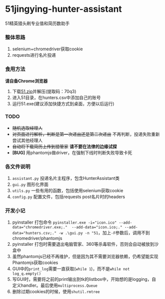 # 51jingying-hunter-assistant
51精英猎头刷专业值和简历数助手


### 整体思路  

1. selenium+chromedriver获取cookie
2. requests进行名片投递


### 食用方法  

**请自备Chrome浏览器**
1. 下载[51.zip](https://pan.baidu.com/s/1aEyWEy71k90knritW864vg)并解压(提取码：70q3)
2. 进入51目录，在hunters.csv中添加自己的账号
3. 运行51.exe(建议添加快捷方式到桌面，方便以后运行)


### TODO  

* <s>随机选取经理人</s>
* ~~对页面进行解析，判断是第一次递出还是第二次递出~~  不再判断，投递失败重新尝试其他经理人
* <s>自动将下载简历上传到猎管家</s>  **请不要在法律的边缘试探**
* **[BUG]** 用phantomjs做driver，在强制下线时判断失败导致卡死


### 各文件说明  

1. `assistant.py`   投递名片主程序，包含HunterAssistant类
2. `gui.py`             图形化界面
3. `utils.py`          一些有用的函数，包括使用selenium获取cookie
4. `config.py`        配置文件，包括requests post名片时的headers


### 开发小记  

1. pyinstaller 打包命令 `pyinstaller.exe -i="icon.ico" --add-data="chromedriver.exe;."  --add-data="icon.ico;." --add-data="hunters.csv;." -w .\gui.py -n "51`，加上`-F`参数后，调用不到chromedriver/phantomjs
2. pyinstaller 打包时需要退出电脑管家、360等杀毒软件，否则会自动被放到沙盒中
3. 虽然phantomjs已经不再维护，但是因为其不需要浏览器依赖，仍希望能实现Phantomjs获取cookies
4. GUI中的`print_log`需要一直获取(`while 1`)，而不是`while not log_q.empty()`
5. 写GUI时，需要将之前的print输出到tk的listbox中，开始想的是logging，自定义handler。最后使用`multiprocess.Queue`
6. 删除过期cookies的时候，使用`shutil.rmtree`
